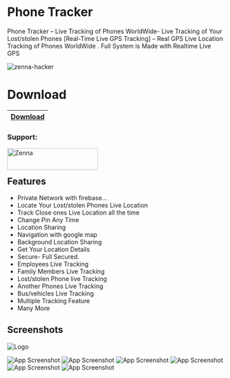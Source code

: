 
# Phone Tracker


Phone Tracker – Live Tracking of Phones WorldWide- Live Tracking of Your Lost/stolen Phones [Real-Time Live GPS Tracking] – Real GPS Live Location Tracking of Phones WorldWide . Full System is Made with Realtime Live GPS

<p align="left"> <img src="https://komarev.com/ghpvc/?username=zenna-hacker&label=views&color=0e75b6&style=flat" alt="zenna-hacker" /> </p>


# Download
|[Download](https://telegram.me/+d7B9nU-M9KJiNzIx)
|:------------- |

<h3 align="left">Support:</h3>
<p><a href="https://www.buymeacoffee.com/Zenna"> <img align="left" src="https://cdn.buymeacoffee.com/buttons/v2/default-yellow.png" height="50" width="210" alt="Zenna" /></a></p><br><br>

## Features

- Private Network with firebase…
- Locate Your Lost/stolen Phones Live Location
- Track Close ones Live Location all the time
- Change Pin Any Time
- Location Sharing
- Navigation with google map
- Background Location Sharing
- Get Your Location Details
- Secure- Full Secured.
- Employees Live Tracking
- Family Members Live Tracking
- Lost/stolen Phone live Tracking
- Another Phones Live Tracking
- Bus/vehicles Live Tracking
- Multiple Tracking Feature
- Many More


## Screenshots

![Logo](https://github.com/zenna-hacker/Phone-Tracker/blob/main/screenshot/1.jpg?raw=true)


![App Screenshot](https://github.com/zenna-hacker/Phone-Tracker/blob/main/screenshot/4.jpg?raw=true)
![App Screenshot](https://github.com/zenna-hacker/Phone-Tracker/blob/main/screenshot/9.jpg?raw=true)
![App Screenshot](https://github.com/zenna-hacker/Phone-Tracker/blob/main/screenshot/5.jpg?raw=true)
![App Screenshot](https://github.com/zenna-hacker/Phone-Tracker/blob/main/screenshot/8.jpg?raw=true)
![App Screenshot](https://github.com/zenna-hacker/Phone-Tracker/blob/main/screenshot/15.jpg?raw=true)
![App Screenshot](https://github.com/zenna-hacker/Phone-Tracker/blob/main/screenshot/3.jpg?raw=true)
